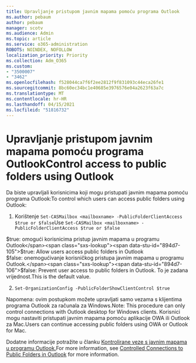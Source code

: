 ```yaml
---
title: Upravljanje pristupom javnim mapama pomoću programa Outlook
ms.author: pebaum
author: pebaum
manager: scotv
ms.audience: Admin
ms.topic: article
ms.service: o365-administration
ROBOTS: NOINDEX, NOFOLLOW
localization_priority: Priority
ms.collection: Adm_O365
ms.custom:
- "3500007"
- "3462"
ms.openlocfilehash: f528044ca7f6f2ee2812f9f831093c44eca26fe1
ms.sourcegitcommit: 8bc60ec34bc1e40685e3976576e04a2623f63a7c
ms.translationtype: MT
ms.contentlocale: hr-HR
ms.lasthandoff: 04/15/2021
ms.locfileid: "51816732"
---
```

# <a name="control-access-to-public-folders-using-outlook"></a><span data-ttu-id="894d7-102">Upravljanje pristupom javnim mapama pomoću programa Outlook</span><span class="sxs-lookup"><span data-stu-id="894d7-102">Control access to public folders using Outlook</span></span>

<span data-ttu-id="894d7-103">Da biste upravljali korisnicima koji mogu pristupati javnim mapama pomoću programa Outlook:</span><span class="sxs-lookup"><span data-stu-id="894d7-103">To control which users can access public folders using Outlook:</span></span>

1. <span data-ttu-id="894d7-104">Korištenje `Set-CASMailbox <mailboxname> -PublicFolderClientAccess $true or $false`</span><span class="sxs-lookup"><span data-stu-id="894d7-104">Use `Set-CASMailbox <mailboxname> -PublicFolderClientAccess $true or $false`</span></span>

<span data-ttu-id="894d7-105">$true: omogući korisnicima pristup javnim mapama u programu Outlook</span><span class="sxs-lookup"><span data-stu-id="894d7-105">$true: Allow users access public folders in Outlook</span></span>  
<span data-ttu-id="894d7-106">$false: onemogućivanje korisničkog pristupa javnim mapama u programu Outlook.</span><span class="sxs-lookup"><span data-stu-id="894d7-106">$false: Prevent user access to public folders in Outlook.</span></span> <span data-ttu-id="894d7-107">To je zadana vrijednost.</span><span class="sxs-lookup"><span data-stu-id="894d7-107">This is the default value.</span></span>  

2. `Set-OrganizationConfig -PublicFolderShowClientControl $true`

<span data-ttu-id="894d7-108">Napomena: ovim postupkom možete upravljati samo vezama s klijentima programa Outlook za računala za Windows.</span><span class="sxs-lookup"><span data-stu-id="894d7-108">Note: This procedure can only control connections with Outlook desktop for Windows clients.</span></span> <span data-ttu-id="894d7-109">Korisnici mogu nastaviti pristupati javnim mapama pomoću aplikacije OWA ili Outlook za Mac.</span><span class="sxs-lookup"><span data-stu-id="894d7-109">Users can continue accessing public folders using OWA or Outlook for Mac.</span></span>

<span data-ttu-id="894d7-110">Dodatne informacije potražite u članku [Kontrolirane veze s javnim mapama u programu Outlook.](https://aka.ms/controlpf)</span><span class="sxs-lookup"><span data-stu-id="894d7-110">For more information, see [Controlled Connections to Public Folders in Outlook](https://aka.ms/controlpf) for more information.</span></span>
